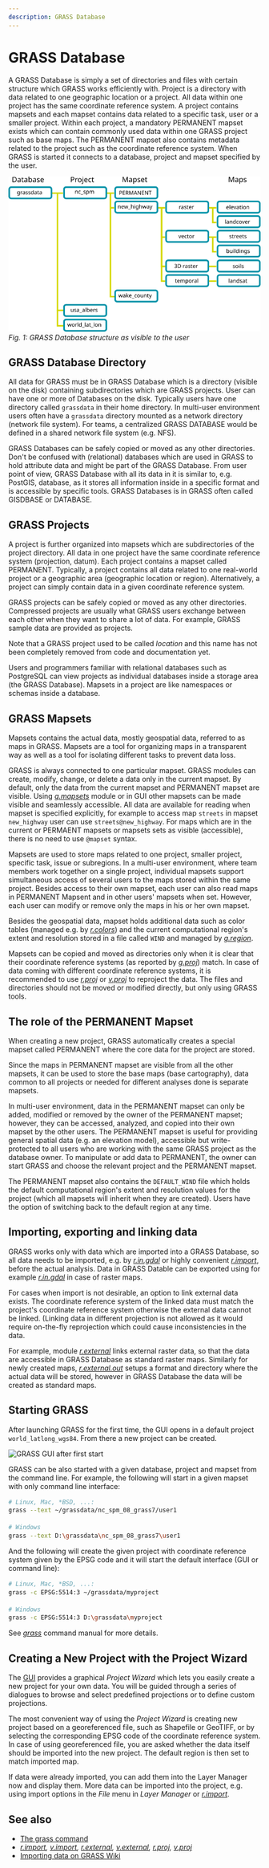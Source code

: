 ```yaml
---
description: GRASS Database
---
```


# GRASS Database

A GRASS Database is simply a set of directories and files with
certain structure which GRASS works efficiently with. Project is a
directory with data related to one geographic location or a project. All
data within one project has the same coordinate reference system. A
project contains mapsets and each mapset contains data related to a
specific task, user or a smaller project. Within each project, a
mandatory PERMANENT mapset exists which can contain commonly used data
within one GRASS project such as base maps. The PERMANENT mapset also
contains metadata related to the project such as the coordinate
reference system. When GRASS is started it connects to a database,
project and mapset specified by the user.

![example: nc_spm - highway - elevation](grass_database.png)  
*Fig. 1: GRASS Database structure as visible to the user*

## GRASS Database Directory

All data for GRASS must be in GRASS Database which is a
directory (visible on the disk) containing subdirectories which are
GRASS projects. User can have one or more of Databases on the disk.
Typically users have one directory called `grassdata` in their home
directory. In multi-user environment users often have a `grassdata`
directory mounted as a network directory (network file system). For
teams, a centralized GRASS DATABASE would be defined in a shared network
file system (e.g. NFS).

GRASS Databases can be safely copied or moved as any other
directories. Don't be confused with (relational) databases which are
used in GRASS to hold attribute data and might be part of the GRASS
Database. From user point of view, GRASS Database with all its
data in it is similar to, e.g. PostGIS, database, as it stores all
information inside in a specific format and is accessible by specific
tools. GRASS Databases is in GRASS often called GISDBASE or
DATABASE.

## GRASS Projects

A project is further organized into mapsets which are subdirectories of
the project directory. All data in one project have the same coordinate
reference system (projection, datum). Each project contains a mapset
called PERMANENT. Typically, a project contains all data related to one
real-world project or a geographic area (geographic location or region).
Alternatively, a project can simply contain data in a given coordinate
reference system.

GRASS projects can be safely copied or moved as any other directories.
Compressed projects are usually what GRASS users exchange between each
other when they want to share a lot of data. For example, GRASS
sample data are provided as projects.

Note that a GRASS project used to be called *location* and this name has
not been completely removed from code and documentation yet.

Users and programmers familiar with relational databases such as
PostgreSQL can view projects as individual databases inside a storage
area (the GRASS Database). Mapsets in a project are like namespaces
or schemas inside a database.

## GRASS Mapsets

Mapsets contains the actual data, mostly geospatial data, referred to as
maps in GRASS. Mapsets are a tool for organizing maps in a
transparent way as well as a tool for isolating different tasks to
prevent data loss.

GRASS is always connected to one particular mapset. GRASS
modules can create, modify, change, or delete a data only in the current
mapset. By default, only the data from the current mapset and PERMANENT
mapset are visible. Using [*g.mapsets*](g.mapsets.md) module or in GUI
other mapsets can be made visible and seamlessly accessible. All data
are available for reading when mapset is specified explicitly, for
example to access map `streets` in mapset `new_highway` user can use
`streets@new_highway`. For maps which are in the current or PERMAENT
mapsets or mapsets sets as visible (accessible), there is no need to use
`@mapset` syntax.

Mapsets are used to store maps related to one project, smaller project,
specific task, issue or subregions. In a multi-user environment, where
team members work together on a single project, individual mapsets
support simultaneous access of several users to the maps stored within
the same project. Besides access to their own mapset, each user can also
read maps in PERMANENT Mapsent and in other users' mapsets when set.
However, each user can modify or remove only the maps in his or her own
mapset.

Besides the geospatial data, mapset holds additional data such as color
tables (managed e.g. by [*r.colors*](r.colors.md)) and the current
computational region's extent and resolution stored in a file called
`WIND` and managed by [*g.region*](g.region.md).

Mapsets can be copied and moved as directories only when it is clear
that their coordinate reference systems (as reported by
[*g.proj*](g.proj.md)) match. In case of data coming with different
coordinate reference systems, it is recommended to use
[*r.proj*](r.proj.md) or [*v.proj*](v.proj.md) to reproject the data.
The files and directories should not be moved or modified directly, but
only using GRASS tools.

## The role of the PERMANENT Mapset

When creating a new project, GRASS automatically creates a special
mapset called PERMANENT where the core data for the project are stored.

Since the maps in PERMANENT mapset are visible from all the other
mapsets, it can be used to store the base maps (base cartography), data
common to all projects or needed for different analyses done is separate
mapsets.

In multi-user environment, data in the PERMANENT mapset can only be
added, modified or removed by the owner of the PERMANENT mapset;
however, they can be accessed, analyzed, and copied into their own
mapset by the other users. The PERMANENT mapset is useful for providing
general spatial data (e.g. an elevation model), accessible but
write-protected to all users who are working with the same GRASS project
as the database owner. To manipulate or add data to PERMANENT, the owner
can start GRASS and choose the relevant project and the PERMANENT
mapset.

The PERMANENT mapset also contains the `DEFAULT_WIND` file which holds
the default computational region's extent and resolution values for the
project (which all mapsets will inherit when they are created). Users
have the option of switching back to the default region at any time.

## Importing, exporting and linking data

GRASS works only with data which are imported into a GRASS Database,
so all data needs to be imported, e.g. by [*r.in.gdal*](r.in.gdal.md) or
highly convenient [*r.import*](r.import.md), before the actual analysis.
Data in GRASS Datable can be exported using for example
[*r.in.gdal*](r.in.gdal.md) in case of raster maps.

For cases when import is not desirable, an option to link external data
exists. The coordinate reference system of the linked data must match
the project's coordinate reference system otherwise the external data
cannot be linked. (Linking data in different projection is not allowed
as it would require on-the-fly reprojection which could cause
inconsistencies in the data.

For example, module [*r.external*](r.external.md) links external raster
data, so that the data are accessible in GRASS Database as standard
raster maps. Similarly for newly created maps,
[*r.external.out*](r.external.out.md) setups a format and directory
where the actual data will be stored, however in GRASS Database the data
will be created as standard maps.

## Starting GRASS

After launching GRASS for the first time, the GUI opens in a default
project `world_latlong_wgs84`. From there a new project can be created.

![GRASS GUI after first start](grass_start.png)  

GRASS can be also started with a given database, project and mapset
from the command line. For example, the following will start in a given
mapset with only command line interface:

```sh
# Linux, Mac, *BSD, ...:
grass --text ~/grassdata/nc_spm_08_grass7/user1

# Windows
grass --text D:\grassdata\nc_spm_08_grass7\user1
```

And the following will create the given project with coordinate
reference system given by the EPSG code and it will start the default
interface (GUI or command line):

```sh
# Linux, Mac, *BSD, ...:
grass -c EPSG:5514:3 ~/grassdata/myproject

# Windows
grass -c EPSG:5514:3 D:\grassdata\myproject
```

See [*grass*](grass.md) command manual for more details.

## Creating a New Project with the Project Wizard

The [GUI](wxGUI.md) provides a graphical *Project Wizard* which lets you
easily create a new project for your own data. You will be guided
through a series of dialogues to browse and select predefined
projections or to define custom projections.

The most convenient way of using the *Project Wizard* is creating new
project based on a georeferenced file, such as Shapefile or GeoTIFF, or
by selecting the corresponding EPSG code of the coordinate reference
system. In case of using georeferenced file, you are asked whether the
data itself should be imported into the new project. The default region
is then set to match imported map.

If data were already imported, you can add them into the Layer Manager
now and display them. More data can be imported into the project, e.g.
using import options in the *File* menu in *Layer Manager* or
[*r.import*](r.import.md).

## See also

- [The grass command](grass.md)
- *[r.import](r.import.md), [v.import](v.import.md), [r.external](r.external.md),*
  *[v.external](v.external.md), [r.proj](r.proj.md), [v.proj](v.proj.md)*
- [Importing data on GRASS Wiki](https://grasswiki.osgeo.org/wiki/Importing_data)
